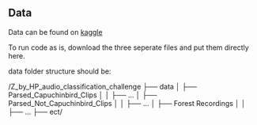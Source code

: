 ## Data
Data can be found on [kaggle](https://www.kaggle.com/datasets/kenjee/z-by-hp-unlocked-challenge-3-signal-processing)

To run code as is, download the three seperate files and put them directly here. 

data folder structure should be:

/Z_by_HP_audio_classification_challenge
├── data
│   ├── Parsed_Capuchinbird_Clips
│   │   ├── ...
│   ├── Parsed_Not_Capuchinbird_Clips
│   │   ├── ...
│   ├── Forest Recordings
│   │   ├── ...
├── ect/
